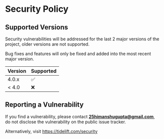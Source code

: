 # Security Policy

## Supported Versions

Security vulnerabilities will be addressed for the last 2 major versions
of the project, older versions are not supported.

Bug fixes and features will only be fixed and added into the most recent
major version.


| Version | Supported          |
| ------- | ------------------ |
| 4.0.x   | :white_check_mark: |
| < 4.0   | :x:                |

## Reporting a Vulnerability

If you find a vulnerability, please contact **25himanshugupta@gmail.com**,
do not disclose the vulnerability on the public issue tracker.

Alternatively, visit https://tidelift.com/security


